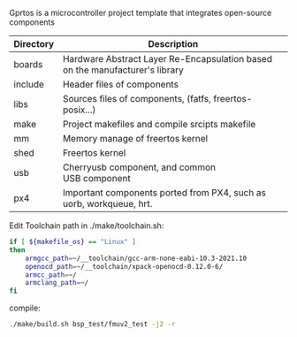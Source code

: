 Gprtos is a microcontroller project template that integrates open-source components

| Directory | Description                                                                   |
| --------- | ----------------------------------------------------------------------------- |
| boards    | Hardware Abstract Layer Re-Encapsulation based on the manufacturer's library |
| include   | Header files of components                                                    |
| libs      | Sources files of components, (fatfs, freertos-posix...)                       |
| make      | Project makefiles and compile srcipts makefile                                |
| mm        | Memory manage of freertos kernel                                              |
| shed      | Freertos kernel                                                               |
| usb       | Cherryusb component, and common USB component                                |
| px4       | Important components ported from PX4, such as uorb, workqueue, hrt.          |

Edit Toolchain path in ./make/toolchain.sh:

```bash
if [ ${makefile_os} == "Linux" ]
then
    armgcc_path=~/__toolchain/gcc-arm-none-eabi-10.3-2021.10
    openocd_path=~/__toolchain/xpack-openocd-0.12.0-6/
    armcc_path=~/
    armclang_path=~/
fi
```

compile:

```bash
./make/build.sh bsp_test/fmuv2_test -j2 -r
```
